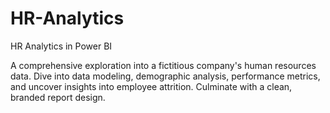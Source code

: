 # HR-Analytics
HR Analytics in Power BI

A comprehensive exploration into a fictitious company's human resources data. Dive into data modeling, demographic analysis, performance metrics, and uncover insights into employee attrition. Culminate with a clean, branded report design.
